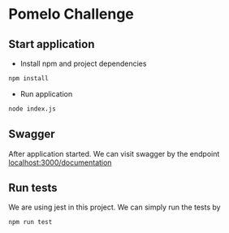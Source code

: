 # Pomelo Challenge

## Start application

* Install npm and project dependencies

```bash
npm install
```

* Run application

```bash
node index.js
```

## Swagger

After application started. We can visit swagger by the endpoint [localhost:3000/documentation](localhost:3000/documentation)

## Run tests

We are using jest in this project. We can simply run the tests by

```bash
npm run test
```
